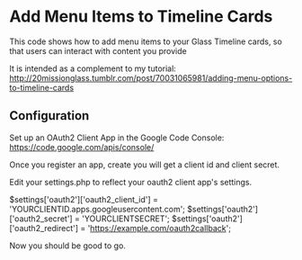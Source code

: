 Add Menu Items to Timeline Cards
================================
This code shows how to add menu items to your Glass Timeline cards, so that users
can interact with content you provide

It is intended as a complement to my tutorial:
http://20missionglass.tumblr.com/post/70031065981/adding-menu-options-to-timeline-cards

Configuration
--------------
Set up an OAuth2 Client App in the Google Code Console:
https://code.google.com/apis/console/

Once you register an app, create  you will get a client id and client secret.   

Edit your settings.php to reflect your oauth2 client app's settings.

$settings['oauth2']['oauth2_client_id'] = 'YOURCLIENTID.apps.googleusercontent.com';
$settings['oauth2']['oauth2_secret'] = 'YOURCLIENTSECRET';
$settings['oauth2']['oauth2_redirect'] = 'https://example.com/oauth2callback';

Now you should be good to go.


